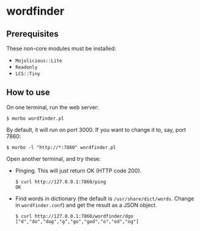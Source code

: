# wordfinder

## Prerequisites

These non-core modules must be installed:
* `Mojolicious::Lite`
* `Readonly`
* `LCS::Tiny`

## How to use

On one terminal, run the web server:
```
$ morbo wordfinder.pl
```

By default, it will run on port 3000. If you want to change it to, say, port 7860:
```
$ morbo -l "http://*:7860" wordfinder.pl
```

Open another terminal, and try these:
* Pinging. This will just return OK (HTTP code 200).
  ```
  $ curl http://127.0.0.1:7860/ping
  OK
  ```
* Find words in dictionary (the default is `/usr/share/dict/words`. Change in `wordfinder.conf`) and get the result as a JSON object.
  ```
  $ curl http://127.0.0.1:7860/wordfinder/dgo
  ["d","do","dog","g","go","god","o","od","og"]
  ```
